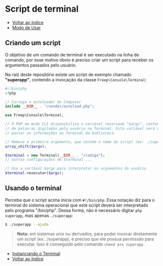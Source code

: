 # Script de terminal

- [Voltar ao índice](indice.md)
- [Modo de Usar](01-modo-de-usar.md)

## Criando um script

O objetivo de um comando de terminal é ser executado na linha de comando, por esse motivo óbvio é 
preciso criar um script para receber os argumentos passados pelo usuário.

Na raiz deste repositório existe um script de exemplo chamado **"superapp"**, contendo a invocação da classe `Freep\Console\Terminal`:

```php
#!/bin/php
<?php

// Carrega o autoloader do Composer
include __DIR__ . "/vendor/autoload.php";

use Freep\Console\Terminal;

// O PHP em modo CLI disponibiliza a variável reservada "$argv", contendo a lista 
// de palavras digitadas pelo usuário no Terminal. Esta variável será usada para
// passar as informações ao Terminal da biblioteca.

// Remove o primeiro argumento, que contém o nome do script (ex: ./superapp)
array_shift($argv);

$terminal = new Terminal(__DIR__ . "/codigo");
// outras configurações de $terminal ...

// Usa a variável $argv para interpretar os argumentos do usuário
$terminal->executar($argv);

```

## Usando o terminal

Perceba que o script acima inicia com `#!/bin/php`. Essa notação diz para 
o terminal do sistema operacional que este script deverá ser interpretado pelo 
programa "/bin/php". Dessa forma, não é necessário digitar `php superapp`, mas apenas
`./superapp`:

```bash
$ ./superapp --ajuda
```

> **Nota:** em sistemas unix ou derivados, para poder invocar diretamente um script (ex: ./superapp), é preciso que ele possua permissão para executar. Isso é conseguido pelo comando `chmod a+x superapp`

- [Instanciando o Terminal](03-instanciando-o-terminal.md)
- [Voltar ao índice](indice.md)